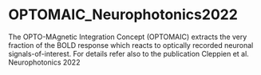 # OPTOMAIC_Neurophotonics2022
The OPTO-MAgnetic Integration Concept (OPTOMAIC) extracts the very fraction of the BOLD response which reacts to optically recorded neuronal signals-of-interest.
For details refer also to the publication Cleppien et al. Neurophotonics 2022
